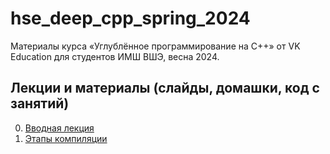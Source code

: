 # hse_deep_cpp_spring_2024

Материалы курса «Углублённое программирование на C++» от VK Education для студентов ИМШ ВШЭ, весна 2024.

## Лекции и материалы (слайды, домашки, код с занятий)
00. [Вводная лекция](lesson-00)
01. [Этапы компиляции](lesson-01)
